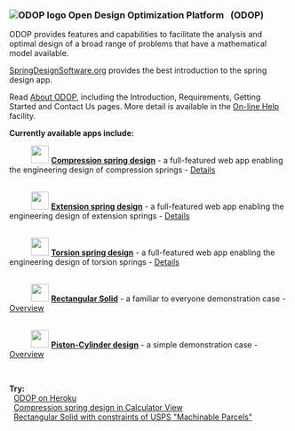 ### ![ODOP logo](https://odop.springdesignsoftware.org/favicon.ico "ODOP logo") Open Design Optimization Platform &nbsp; (ODOP)

ODOP provides features and capabilities to facilitate the analysis and optimal design 
of a broad range of problems that have a mathematical model available.   

[SpringDesignSoftware.org](https://springdesignsoftware.org) provides the best introduction to the spring design app.

Read [About ODOP](https://odop.springdesignsoftware.org/docs/About/index.html), including the Introduction, Requirements, Getting Started and Contact Us pages. 
More detail is available in the [On-line Help](https://odop.springdesignsoftware.org/docs/Help) facility.   

**Currently available apps include:**

&nbsp; &nbsp; &nbsp; &nbsp; &nbsp; <img height="32" src="./client/public/designtypes/Spring/Compression/favicon.ico"> 
<b>[Compression spring design](https://odop.springdesignsoftware.org?type=Spring%2FCompression)</b> - a full-featured web app enabling the engineering design of compression springs - 
[Details](https://odop.springdesignsoftware.org/docs/Help/DesignTypes/Spring/Compression/description.html)   
<br />

&nbsp; &nbsp; &nbsp; &nbsp; &nbsp; <img height="32" src="./client/public/designtypes/Spring/Extension/favicon.ico"> 
<b>[Extension spring design](https://odop.springdesignsoftware.org?type=Spring%2FExtension)</b> - a full-featured web app enabling the engineering design of extension springs - 
[Details](https://odop.springdesignsoftware.org/docs/Help/DesignTypes/Spring/Extension/description.html)   
<br />

&nbsp; &nbsp; &nbsp; &nbsp; &nbsp; <img height="32" src="./client/public/designtypes/Spring/Torsion/favicon.ico"> 
<b>[Torsion spring design](https://odop.springdesignsoftware.org?type=Spring%2FTorsion)</b> - a full-featured web app enabling the engineering design of torsion springs - 
[Details](https://odop.springdesignsoftware.org/docs/Help/DesignTypes/Spring/Torsion/description.html)   
<br />

&nbsp; &nbsp; &nbsp; &nbsp; &nbsp; <img height="32" src="./client/public/designtypes/Solid/favicon.ico"> 
<b>[Rectangular Solid](https://odop.springdesignsoftware.org?type=Solid)</b> - a familiar to everyone demonstration case - 
[Overview](https://odop.springdesignsoftware.org/docs/Help/DesignTypes/Solid/description.html)   
<br />

&nbsp; &nbsp; &nbsp; &nbsp; &nbsp; <img height="32" src="./client/public/designtypes/Piston-Cylinder/favicon.ico"> 
<b>[Piston-Cylinder design](https://odop.springdesignsoftware.org?type=Piston-Cylinder)</b> - a simple demonstration case - 
[Overview](https://odop.springdesignsoftware.org/docs/Help/DesignTypes/Piston-Cylinder/description.html)   

&nbsp;

**Try:**   
&nbsp; [ODOP on Heroku](https://odop.springdesignsoftware.org/?prompt)  
&nbsp; [Compression spring design in Calculator View](https://odop.springdesignsoftware.org?view=Calculator&execute=welcomeCalc)  
&nbsp; [Rectangular Solid with constraints of USPS "Machinable Parcels"](https://odop.springdesignsoftware.org?type=Solid&name=USPS_MachinableParcels)  

&nbsp;
